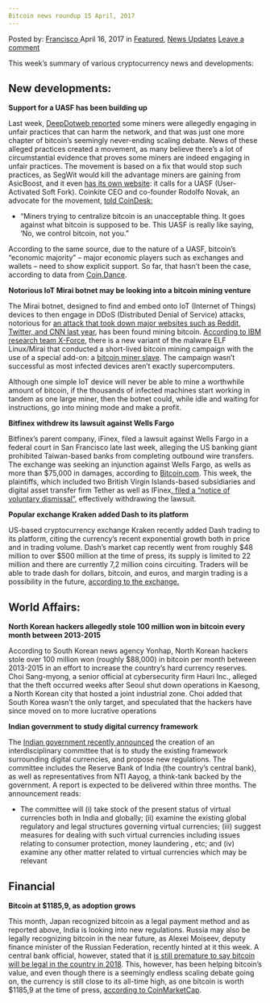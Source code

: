 ```yaml
---
Bitcoin news roundup 15 April, 2017
---
```

<article class="post-listing post-19249 post type-post status-publish format-standard has-post-thumbnail hentry  tag-1886 tag-3676 tag-april tag-bitcoin tag-news tag-roundup">
    <div class="post-inner">
        <span>Posted by: <a href="https://www.deepdotweb.com/author/francisco/" title="">Francisco </a></span>
    <span>April 16, 2017</span>
    <span>in <a href="https://www.deepdotweb.com/category/deepdot-news/" rel="category tag">Featured</a>, <a href="https://www.deepdotweb.com/category/news-updates/" rel="category tag">News Updates</a></span>
    <span><a href="https://www.deepdotweb.com/2017/04/16/bitcoin-news-roundup-15-april-2017/#respond">Leave a comment</a></span>
    </p>
    <div class="clear"></div>
    <div class="entry">
    <p>This week’s summary of various cryptocurrency news and developments:</p>
    <h2>New developments:</h2>
    <p><strong>Support for a UASF has been building up </strong></p>
    <p>Last week, <a href="https://www.deepdotweb.com/2017/04/09/bitcoin-news-roundup-april-8-2017/">DeepDotweb reported</a> some miners were allegedly engaging in unfair practices that can harm the network, and that was just one more chapter of bitcoin’s seemingly never-ending scaling debate. News of these alleged practices created a movement, as many believe there’s a lot of circumstantial evidence that proves some miners are indeed engaging in unfair practices. The movement is based on a fix that would stop such practices, as SegWit would kill the advantage miners are gaining from AsicBoost, and it even <a href="http://www.uasf.co/">has its own website</a>: it calls for a UASF (User-Activated Soft Fork). Coinkite CEO and co-founder Rodolfo Novak, an advocate for the movement, <a href="http://www.coindesk.com/bitcoins-latest-scaling-twist-support-building-uasf/">told CoinDesk:</a></p>
    <ul>
    <li>&#8220;Miners trying to centralize bitcoin is an unacceptable thing. It goes against what bitcoin is supposed to be. This UASF is really like saying, &#8216;No, we control bitcoin, not you.”</li>
    </ul>
    <p>According to the same source, due to the nature of a UASF, bitcoin’s “economic majority” – major economic players such as exchanges and wallets &#8211; need to show explicit support. So far, that hasn’t been the case, according to data from <a href="https://coin.dance/poli">Coin.Dance</a>.</p>
    <p><strong>Notorious IoT Mirai botnet may be looking into a bitcoin mining venture</strong></p>
    <p>The Mirai botnet, designed to find and embed onto IoT (Internet of Things) devices to then engage in DDoS (Distributed Denial of Service) attacks, notorious for <a href="https://www.theguardian.com/technology/2016/oct/26/ddos-attack-dyn-mirai-botnet7">an attack that took down major websites such as Reddit, Twitter, and CNN last year</a>, has been found mining bitcoin. <a href="https://securityintelligence.com/mirai-iot-botnet-mining-for-bitcoins/">According to IBM research team X-Force</a>, there is a new variant of the malware ELF Linux/Mirai that conducted a short-lived bitcoin mining campaign with the use of a special add-on: a <a href="https://www.virustotal.com/en/file/d9791f4dfd903bf3c7c5258ac4ae92df11fc37c3b1749e15f173c1aeb6fafb67/analysis/">bitcoin miner slave</a>. The campaign wasn’t successful as most infected devices aren’t exactly supercomputers.</p>
    <p>Although one simple IoT device will never be able to mine a worthwhile amount of bitcoin, if the thousands of infected machines start working in tandem as one large miner, then the botnet could, while idle and waiting for instructions, go into mining mode and make a profit.</p>
    <p><strong>Bitfinex withdrew its lawsuit against Wells Fargo</strong></p>
    <p>Bitfinex’s parent company, iFinex, filed a lawsuit against Wells Fargo in a federal court in San Francisco late last week, alleging the US banking giant prohibited Taiwan-based banks from completing outbound wire transfers. The exchange was seeking an injunction against Wells Fargo, as wells as more than $75,000 in damages, according to <a href="https://news.bitcoin.com/bitfinex-sues-wells-fargo-over-wire-transfer-suspension/">Bitcoin.com</a>. This week, the plaintiffs, which included two British Virgin Islands-based subsidiaries and digital asset transfer firm Tether as well as IFinex<a href="https://news.bitcoin.com/bitfinex-withdraws-lawsuit-wells-fargo/">, filed a “notice of voluntary dismissal”,</a> effectively withdrawing the lawsuit.</p>
    <p><strong>Popular exchange Kraken added Dash to its platform</strong></p>
    <p>US-based cryptocurrency exchange Kraken recently added Dash trading to its platform, citing the currency’s recent exponential growth both in price and in trading volume. Dash’s market cap recently went from roughly $48 million to over $500 million at the time of press, its supply is limited to 22 million and there are currently 7,2 million coins circuiting. Traders will be able to trade dash for dollars, bitcoin, and euros, and margin trading is a possibility in the future, <a href="http://blog.kraken.com/post/159492923942/kraken-opens-dash-dash-trading">according to the exchange.</a></p>
    <h2>World Affairs:</h2>
    <p><strong>North Korean hackers allegedly stole 100 million won in bitcoin every month between 2013-2015</strong></p>
    <p>According to South Korean news agency Yonhap, North Korean hackers stole over 100 million won (roughly $88,000) in bitcoin per month between 2013-2015 in an effort to increase the country’s hard currency reserves. Choi Sang-myong, a senior official at cybersecurity firm Hauri Inc., alleged that the theft occurred weeks after Seoul shut down operations in Kaesong, a North Korean city that hosted a joint industrial zone. Choi added that South Korea wasn’t the only target, and speculated that the hackers have since moved on to more lucrative operations</p>
    <p><strong>Indian government to study digital currency framework</strong></p>
    <p>The <a href="http://pib.nic.in/newsite/PrintRelease.aspx?relid=160923">Indian government recently announced</a> the creation of an interdisciplinary committee that is to study the existing framework surrounding digital currencies, and propose new regulations. The committee includes the Reserve Bank of India (the country’s central bank), as well as representatives from NTI Aayog, a think-tank backed by the government. A report is expected to be delivered within three months. The announcement reads:</p>
    <ul>
    <li>The committee will (i) take stock of the present status of virtual currencies both in India and globally; (ii) examine the existing global regulatory and legal structures governing virtual currencies; (iii) suggest measures for dealing with such virtual currencies including issues relating to consumer protection, money laundering , etc; and (iv) examine any other matter related to virtual currencies which may be relevant</li>
    </ul>
    <h2>Financial</h2>
    <p><strong>Bitcoin at $1185,9, as adoption grows</strong></p>
    <p>This month, Japan recognized bitcoin as a legal payment method and as reported above, India is looking into new regulations. Russia may also be legally recognizing bitcoin in the near future, as Alexei Moiseev, deputy finance minister of the Russian Federation, recently hinted at it this week. A central bank official, however, stated that it <a href="https://www.cryptocoinsnews.com/talk-2018-bitcoin-legalization-premature-bank-russia-official/">is still premature to say bitcoin will be legal in the country in 2018</a>. This, however, has been helping bitcoin’s value, and even though there is a seemingly endless scaling debate going on, the currency is still close to its all-time high, as one bitcoin is worth $1185,9 at the time of press, <a href="https://coinmarketcap.com/currencies/bitcoin/">according to CoinMarketCap</a>.</p>
    </div>
    <span style="display:none"><a href="https://www.deepdotweb.com/tag/15/" rel="tag">15</a> <a href="https://www.deepdotweb.com/tag/2017/" rel="tag">2017</a> <a href="https://www.deepdotweb.com/tag/april/" rel="tag">april</a> <a href="https://www.deepdotweb.com/tag/bitcoin/" rel="tag">bitcoin</a> <a href="https://www.deepdotweb.com/tag/news/" rel="tag">news</a> <a href="https://www.deepdotweb.com/tag/roundup/" rel="tag">roundup</a></span> <span style="display:none" class="updated">2017-04-16</span>
    <div style="display:none" class="vcard author" itemprop="author" itemscope itemtype="http://schema.org/Person"><strong class="fn" itemprop="name"><a href="https://www.deepdotweb.com/author/francisco/" title="Posts by Francisco" rel="author">Francisco</a></strong></div>
    </div>
</article>

